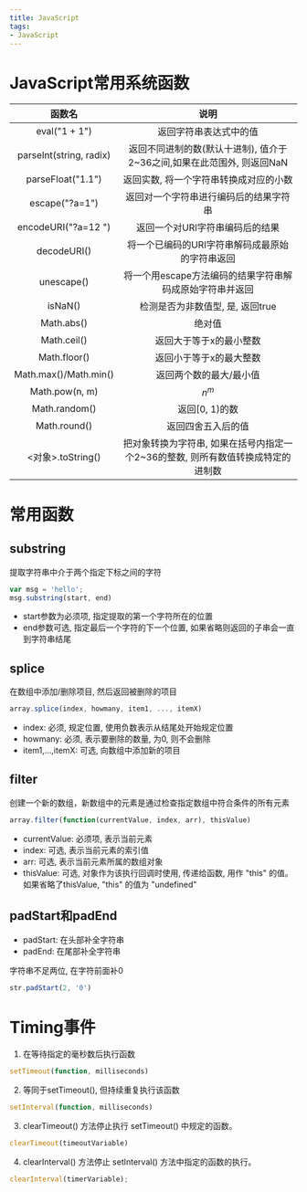 ```yaml
---
title: JavaScript
tags:
- JavaScript
---
```


# JavaScript常用系统函数

<!--more-->

|函数名|说明|
|:-:|:-:|
|eval("1 + 1")|返回字符串表达式中的值|
|parseInt(string, radix)|返回不同进制的数(默认十进制), 值介于2~36之间,如果在此范围外, 则返回NaN|
|parseFloat("1.1")|返回实数, 将一个字符串转换成对应的小数|
|escape("?a=1")|返回对一个字符串进行编码后的结果字符串|
|encodeURI("?a=12 ")|返回一个对URI字符串编码后的结果|
|decodeURI()|将一个已编码的URI字符串解码成最原始的字符串返回|
|unescape()|将一个用escape方法编码的结果字符串解码成原始字符串并返回|
|isNaN()|检测是否为非数值型, 是, 返回true|
|Math.abs()|绝对值|
|Math.ceil()|返回大于等于x的最小整数|
|Math.floor()|返回小于等于x的最大整数|
|Math.max()/Math.min()|返回两个数的最大/最小值|
|Math.pow(n, m)|$n^m$|
|Math.random()|返回[0, 1)的数|
|Math.round()|返回四舍五入后的值|
|<对象>.toString()|把对象转换为字符串, 如果在括号内指定一个2~36的整数, 则所有数值转换成特定的进制数

# 常用函数

## substring

提取字符串中介于两个指定下标之间的字符

```javascript
var msg = 'hello';
msg.substring(start, end)
```

+ start参数为必须项, 指定提取的第一个字符所在的位置
+ end参数可选, 指定最后一个字符的下一个位置, 如果省略则返回的子串会一直到字符串结尾

## splice

在数组中添加/删除项目, 然后返回被删除的项目

```javascript
array.splice(index, howmany, item1, ..., itemX)
```

+ index: 必须, 规定位置, 使用负数表示从结尾处开始规定位置
+ howmany: 必须, 表示要删除的数量, 为0, 则不会删除
+ item1,...,itemX: 可选, 向数组中添加新的项目

## filter

创建一个新的数组，新数组中的元素是通过检查指定数组中符合条件的所有元素

```javascript
array.filter(function(currentValue, index, arr), thisValue)
```

+ currentValue: 必须项, 表示当前元素
+ index: 可选, 表示当前元素的索引值
+ arr: 可选, 表示当前元素所属的数组对象
+ thisValue: 可选, 对象作为该执行回调时使用, 传递给函数, 用作 "this" 的值。
如果省略了thisValue, "this" 的值为 "undefined"

## padStart和padEnd

+ padStart: 在头部补全字符串
+ padEnd: 在尾部补全字符串

字符串不足两位, 在字符前面补0
```javascript
str.padStart(2, '0')
```

# Timing事件

1. 在等待指定的毫秒数后执行函数
```javascript
setTimeout(function, milliseconds)
```

2. 等同于setTimeout(), 但持续重复执行该函数
```javascript
setInterval(function, milliseconds)
```

3. clearTimeout() 方法停止执行 setTimeout() 中规定的函数。

```javascript
clearTimeout(timeoutVariable)
```

4. clearInterval() 方法停止 setInterval() 方法中指定的函数的执行。

```javascript
clearInterval(timerVariable);
```
